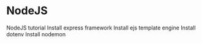 # NodeJS
NodeJS tutorial
Install express framework
Install ejs template engine
Install dotenv
Install nodemon
